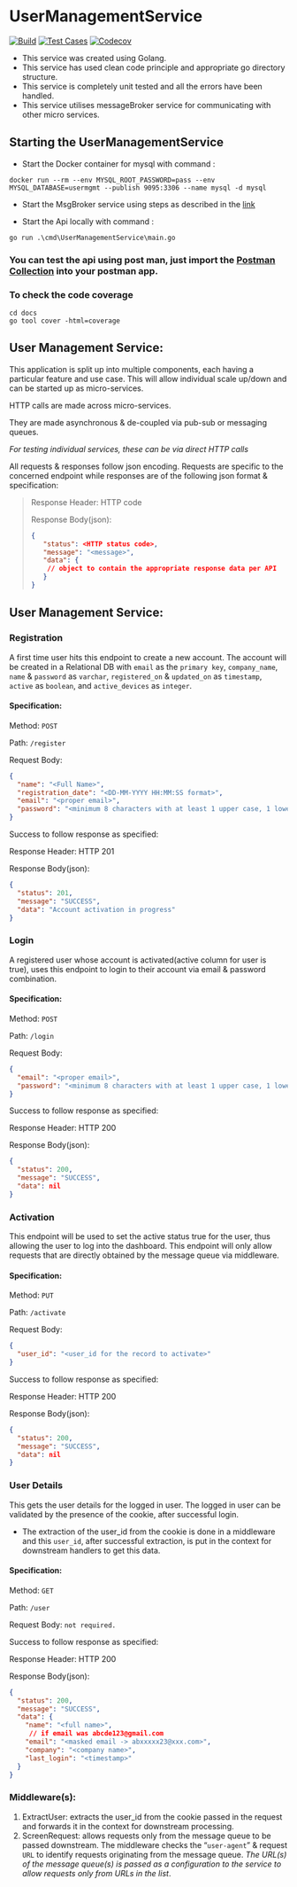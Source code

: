 # UserManagementService

[![Build](https://github.com/vatsal278/UserManagementService/actions/workflows/build.yml/badge.svg)](https://github.com/vatsal278/UserManagementService/actions/workflows/build.yml) [![Test Cases](https://github.com/vatsal278/UserManagementService/actions/workflows/test.yml/badge.svg)](https://github.com/vatsal278/UserManagementService/actions/workflows/test.yml) [![Codecov](https://codecov.io/gh/vatsal278/UserManagementService/branch/main/graph/badge.svg)](https://codecov.io/gh/vatsal278/UserManagementService)

* This service was created using Golang.
* This service has used clean code principle and appropriate go directory structure.
* This service is completely unit tested and all the errors have been handled.
* This service utilises messageBroker service for communicating with other micro services.

## Starting the UserManagementService

* Start the Docker container for mysql with command :
```
docker run --rm --env MYSQL_ROOT_PASSWORD=pass --env MYSQL_DATABASE=usermgmt --publish 9095:3306 --name mysql -d mysql
```
* Start the MsgBroker service using steps as described in the [link](https://github.com/vatsal278/msgbroker)

 
* Start the Api locally with command : 
```
go run .\cmd\UserManagementService\main.go
```
### You can test the api using post man, just import the [Postman Collection](https://github.com/vatsal278/UserManagementService/blob/4eb499337edbb738b524cf05ac44a4da362875ce/docs/user%20management%20svc.postman_collection.json) into your postman app.
### To check the code coverage
```
cd docs
go tool cover -html=coverage
```
## User Management Service:

This application is split up into multiple components, each having a particular feature and use case. This will allow individual scale up/down and can be started up as micro-services.

HTTP calls are made across micro-services.

They are made asynchronous & de-coupled via pub-sub or messaging queues.

*For testing individual services, these can be via direct HTTP calls*


All requests & responses follow json encoding.
Requests are specific to the concerned endpoint while responses are of the following json format & specification:
>
>    Response Header: HTTP code
>
>    Response Body(json):
>    ```json
>    {
>       "status": <HTTP status code>,
>       "message": "<message>",
>       "data": {
>        // object to contain the appropriate response data per API
>       }
>    }
>    ```

## User Management Service:

### Registration
A first time user hits this endpoint to create a new account. The account will be created in a Relational DB with `email` as the `primary key`, `company_name`, `name` & `password` as `varchar`, `registered_on` & `updated_on` as `timestamp`, `active` as `boolean`, and `active_devices` as `integer`.

#### Specification:
Method: `POST`

Path: `/register`

Request Body:
```json
{
  "name": "<Full Name>",
  "registration_date": "<DD-MM-YYYY HH:MM:SS format>",
  "email": "<proper email>",
  "password": "<minimum 8 characters with at least 1 upper case, 1 lower      case & 1 special character out of[,.@$?]>"
}
```
Success to follow response as specified:

Response Header: HTTP 201

Response Body(json):
```json
{
  "status": 201,
  "message": "SUCCESS",
  "data": "Account activation in progress"
}
```

### Login
A registered user whose account is activated(active column for user is true), uses this endpoint to login to their account via email & password combination.

#### Specification:
Method: `POST`

Path: `/login`

Request Body:
```json
{
  "email": "<proper email>",
  "password": "<minimum 8 characters with at least 1 upper case, 1 lower      case & 1 special character out of[,.@$?]>"
}
```
Success to follow response as specified:

Response Header: HTTP 200

Response Body(json):
```json
{
  "status": 200,
  "message": "SUCCESS",
  "data": nil
}
```

### Activation
This endpoint will be used to set the active status true for the user, thus allowing the user to log into the dashboard. This endpoint will only allow requests that are directly obtained by the message queue via middleware.

#### Specification:
Method: `PUT`

Path: `/activate`

Request Body:
```json
{
  "user_id": "<user_id for the record to activate>"
}
```
Success to follow response as specified:

Response Header: HTTP 200

Response Body(json):
```json
{
  "status": 200,
  "message": "SUCCESS",
  "data": nil
}
```

### User Details
This gets the user details for the logged in user. The logged in user can be validated by the presence of  the cookie, after successful login.
- The extraction of the user_id from the cookie is done in a middleware and this `user_id`, after successful extraction, is put in the context for downstream handlers to get this data.

#### Specification:
Method: `GET`

Path: `/user`

Request Body: `not required.`

Success to follow response as specified:

Response Header: HTTP 200

Response Body(json):
```json
{
  "status": 200,
  "message": "SUCCESS",
  "data": {
    "name": "<full name>",
     // if email was abcde123@gmail.com
    "email": "<masked email -> abxxxxx23@xxx.com>",
    "company": "<company name>",
    "last_login": "<timestamp>"
  }
}
```

### Middleware(s):
1. ExtractUser: extracts the user_id from the cookie passed in the request and forwards it in the context for downstream processing.
2. ScreenRequest: allows requests only from the message queue to be passed downstream. The middleware checks the “`user-agent`” & request `URL` to identify requests originating from the message queue.
   *The URL(s) of the message queue(s) is passed as a configuration to the service to allow requests only from URLs in the list*.



